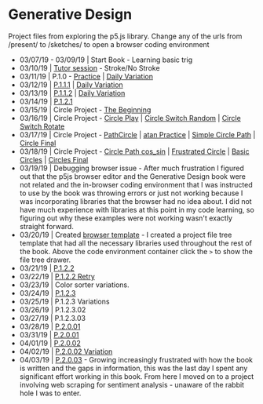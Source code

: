 # Generative Design
Project files from exploring the p5.js library.
Change any of the urls from /present/ to /sketches/ to open a browser coding environment
* 03/07/19 - 03/09/19 | Start Book - Learning basic trig
* 03/10/19 | [Tutor session](https://editor.p5js.org/taco-tues-on-a-fri/present/8CYUf5urL) - Stroke/No Stroke
* 03/11/19 | P.1.0 - [Practice](https://editor.p5js.org/taco-tues-on-a-fri/present/RrXZjeB74) | [Daily Variation](https://editor.p5js.org/taco-tues-on-a-fri/present/q3YzDAbUq)
* 03/12/19 | [P.1.1.1](https://editor.p5js.org/taco-tues-on-a-fri/present/gkkT4wNTI) | [Daily Variation](https://editor.p5js.org/taco-tues-on-a-fri/present/Ym0oEnKyS)
* 03/13/19 | [P.1.1.2](https://editor.p5js.org/taco-tues-on-a-fri/present/oFQMn2eAr) | [Daily Variation](https://editor.p5js.org/taco-tues-on-a-fri/present/mtnCPQ7By)
* 03/14/19 | [P.1.2.1](https://editor.p5js.org/taco-tues-on-a-fri/present/2wNDfvdog)
* 03/15/19 | Circle Project - [The Beginning](https://editor.p5js.org/taco-tues-on-a-fri/present/0Xn-mTFYq)
* 03/16/19 | Circle Project - [Circle Play](https://editor.p5js.org/taco-tues-on-a-fri/present/PUTlvwO7S) | [Circle Switch Random](https://editor.p5js.org/taco-tues-on-a-fri/present/dG9lNMqFt) | [Circle Switch Rotate](https://editor.p5js.org/taco-tues-on-a-fri/present/iRmtPLpjb)
* 03/17/19 | Circle Project - [PathCircle](https://editor.p5js.org/taco-tues-on-a-fri/present/muHx-AgYb) | [atan Practice](https://editor.p5js.org/taco-tues-on-a-fri/present/m5Rv1dYYy) | [Simple Circle Path](https://editor.p5js.org/taco-tues-on-a-fri/present/5dkk9rPsQ) | [Circle Final](https://editor.p5js.org/taco-tues-on-a-fri/present/nuswYEJoL)
* 03/18/19 | Circle Project - [Circle Path cos_sin](https://editor.p5js.org/taco-tues-on-a-fri/present/WIFafVdOU) | [Frustrated Circle](https://editor.p5js.org/taco-tues-on-a-fri/present/WIFafVdOU) | [Basic Circles](https://editor.p5js.org/taco-tues-on-a-fri/present/HJfYpct5U) | [Circles Final](https://editor.p5js.org/taco-tues-on-a-fri/present/QWZ23jwdh)
* 03/19/19 | Debugging browser issue - After much frustration I figured out that the p5js browser editor and the Generative Design book were not related and the in-browser coding environment that I was instructed to use by the book was throwing errors or just not working because I was incorporating libraries that the browser had no idea about.  I did not have much experience with libraries at this point in my code learning, so figuring out why these examples were not working wasn't exactly straight forward.
* 03/20/19 | Created [browser template](https://editor.p5js.org/taco-tues-on-a-fri/sketches/IA74EKRde) - I created a project file tree template that had all the necessary libraries used throughout the rest of the book. Above the code environment container click the ```>``` to show the file tree drawer.
* 03/21/19 | [P.1.2.2](https://editor.p5js.org/taco-tues-on-a-fri/present/Cs8DWontx)
* 03/22/19 | [P.1.2.2 Retry](https://editor.p5js.org/taco-tues-on-a-fri/present/Uynw_r19n)
* 03/23/19 | Color sorter variations.
* 03/24/19 | [P.1.2.3](https://editor.p5js.org/taco-tues-on-a-fri/present/gXJJ9wlmw)
* 03/25/19 | P.1.2.3 Variations
* 03/26/19 | P.1.2.3.02
* 03/27/19 | P.1.2.3.03
* 03/28/19 | [P.2.0.01](https://editor.p5js.org/taco-tues-on-a-fri/present/AJtOIpb1S)
* 03/31/19 | [P.2.0.01](https://editor.p5js.org/taco-tues-on-a-fri/present/OEyoi3MG4)
* 04/01/19 | [P.2.0.02](https://editor.p5js.org/taco-tues-on-a-fri/present/sVLyrpgGy) 
* 04/02/19 | [P.2.0.02 Variation](https://editor.p5js.org/taco-tues-on-a-fri/present/6tYLXOh5g) 
* 04/03/19 | [P.2.0.03](https://editor.p5js.org/taco-tues-on-a-fri/present/JpV24bt1u) - Growing increasingly frustrated with how the book is written and the gaps in information, this was the last day I spent any significant effort working in this book.  From here I moved on to a project involving web scraping for sentiment analysis - unaware of the rabbit hole I was to enter. 
